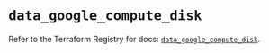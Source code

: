 # `data_google_compute_disk`

Refer to the Terraform Registry for docs: [`data_google_compute_disk`](https://registry.terraform.io/providers/hashicorp/google/6.17.0/docs/data-sources/compute_disk).
